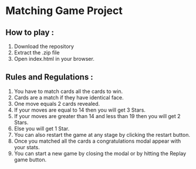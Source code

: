 # Matching Game Project

## How to play :
1.	Download the repository
2.	Extract the .zip file
3.	Open index.html in your browser.

## Rules and Regulations :
1. You have to match cards all the cards to win.
2. Cards are a match if they have identical face.
3. One move equals 2 cards revealed.
4. If your moves are equal to 14 then you will get 3 Stars.
5. If your moves are greater than 14 and less than 19 then you will get 2 Stars.
6. Else you will get 1 Star.
7. You can also restart the game at any stage by clicking the restart button.
8. Once you matched all the cards a congratulations modal appear with your stats.
9. You can start a new game by closing the modal or by hitting the Replay game button.


